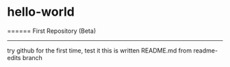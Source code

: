 # hello-world
======
First Repository (Beta)
_______
try github for the first time, test it
this is written README.md from readme-edits branch

